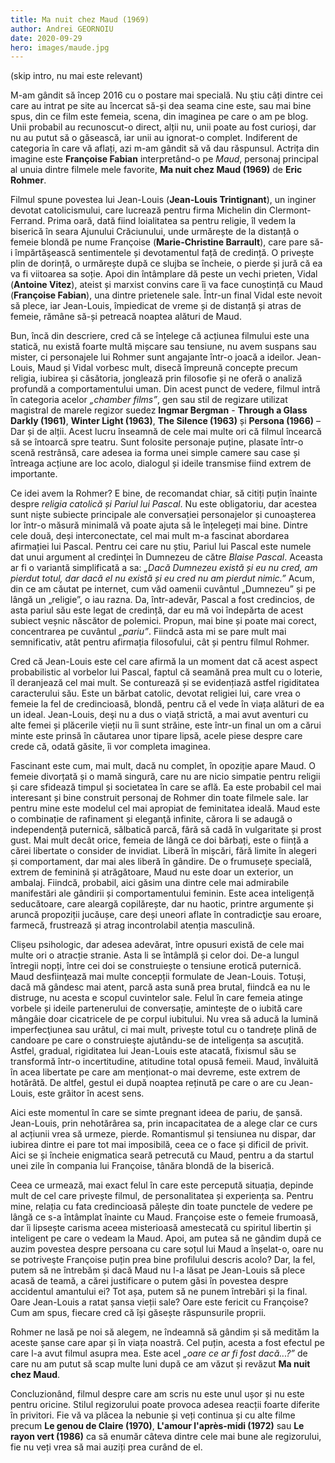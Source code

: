 ```yaml
---
title: Ma nuit chez Maud (1969)
author: Andrei GEORNOIU
date: 2020-09-29
hero: images/maude.jpg
---
```

<!--StartFragment-->

(skip intro, nu mai este relevant)

M-am gândit să încep 2016 cu o postare mai specială. Nu ştiu câți dintre cei care au intrat pe site au încercat să-și dea seama cine este, sau mai bine spus, din ce film este femeia, scena, din imaginea pe care o am pe blog. Unii probabil au recunoscut-o direct, alții nu, unii poate au fost curioși, dar nu au putut să o găsească, iar unii au ignorat-o complet. Indiferent de categoria în care vă aflați, azi m-am gândit să vă dau răspunsul. Actrița din imagine este **Françoise Fabian** interpretând-o pe *Maud*, personaj principal al unuia dintre filmele mele favorite, **Ma nuit chez Maud (1969)** de **Eric Rohmer**.

Filmul spune povestea lui Jean-Louis (**Jean-Louis Trintignant**), un inginer devotat catolicismului, care lucrează pentru firma Michelin din Clermont-Ferrand. Prima oară, dată fiind loialitatea sa pentru religie, îl vedem la biserică în seara Ajunului Crăciunului, unde urmărește de la distanță o femeie blondă pe nume Françoise (**Marie-Christine Barrault**), care pare să-i împărtăşească sentimentele și devotamentul față de credință. O privește plin de dorință, o urmărește după ce slujba se încheie, o pierde și jură că ea va fi viitoarea sa soție. Apoi din întâmplare dă peste un vechi prieten, Vidal (**Antoine Vitez**), ateist și marxist convins care îi va face cunoștință cu Maud (**Françoise Fabian**), una dintre prietenele sale. Într-un final Vidal este nevoit să plece, iar Jean-Louis, împiedicat de vreme și de distanță și atras de femeie, rămâne să-și petreacă noaptea alături de Maud.

Bun, încă din descriere, cred că se înțelege că acțiunea filmului este una statică, nu există foarte multă mișcare sau tensiune, nu avem suspans sau mister, ci personajele lui Rohmer sunt angajante într-o joacă a ideilor. Jean-Louis, Maud și Vidal vorbesc mult, disecă împreună concepte precum religia, iubirea și căsătoria, jonglează prin filosofie și ne oferă o analiză profundă a comportamentului uman. Din acest punct de vedere, filmul intră în categoria acelor *„chamber films”*, gen sau stil de regizare utilizat magistral de marele regizor suedez **Ingmar Bergman** - **Through a Glass Darkly (1961)**, **Winter Light (1963)**, **The Silence (1963)** și **Persona (1966)** – Dar și de alții. Acest lucru înseamnă de cele mai multe ori că filmul încearcă să se întoarcă spre teatru. Sunt folosite personaje puține, plasate într-o scenă restrânsă, care adesea ia forma unei simple camere sau case și întreaga acțiune are loc acolo, dialogul și ideile transmise fiind extrem de importante.

Ce idei avem la Rohmer? E bine, de recomandat chiar, să citiți puțin înainte despre *religia catolică și Pariul lui Pascal*. Nu este obligatoriu, dar acestea sunt niște subiecte principale ale conversației personajelor și cunoașterea lor într-o măsură minimală vă poate ajuta să le înțelegeți mai bine. Dintre cele două, deși interconectate, cel mai mult m-a fascinat abordarea afirmației lui Pascal. Pentru cei care nu știu, Pariul lui Pascal este numele dat unui argument al credinţei în Dumnezeu de către *Blaise Pascal*. Aceasta ar fi o variantă simplificată a sa: *„Dacă Dumnezeu există și eu nu cred, am pierdut totul, dar dacă el nu există și eu cred nu am pierdut nimic.”* Acum, din ce am căutat pe internet, cum văd oamenii cuvântul „Dumnezeu” și pe lângă un „religie”, o iau razna. Da, într-adevăr, Pascal a fost credincios, de asta pariul său este legat de credință, dar eu mă voi îndepărta de acest subiect veșnic născător de polemici. Propun, mai bine și poate mai corect, concentrarea pe cuvântul *„pariu”*. Fiindcă asta mi se pare mult mai semnificativ, atât pentru afirmația filosofului, cât și pentru filmul Rohmer.

Cred că Jean-Louis este cel care afirmă la un moment dat că acest aspect probabilistic al vorbelor lui Pascal, faptul că seamănă prea mult cu o loterie, îl deranjează cel mai mult. Se conturează și se evidențiază astfel rigiditatea caracterului său. Este un bărbat catolic, devotat religiei lui, care vrea o femeie la fel de credincioasă, blondă, pentru că el vede în viața alături de ea un ideal. Jean-Louis, deşi nu a dus o viață strictă, a mai avut aventuri cu alte femei și plăcerile vieții nu îi sunt străine, este într-un final un om a cărui minte este prinsă în căutarea unor tipare lipsă, acele piese despre care crede că, odată găsite, îi vor completa imaginea.

Fascinant este cum, mai mult, dacă nu complet, în opoziție apare Maud. O femeie divorțată și o mamă singură, care nu are nicio simpatie pentru religii și care sfidează timpul și societatea în care se află. Ea este probabil cel mai interesant și bine construit personaj de Rohmer din toate filmele sale. Iar pentru mine este modelul cel mai apropiat de feminitatea ideală. Maud este o combinație de rafinament și eleganţă infinite, cărora li se adaugă o independență puternică, sălbatică parcă, fără să cadă în vulgaritate și prost gust. Mai mult decât orice, femeia de lângă ce doi bărbați, este o ființă a cărei libertate o consider de invidiat. Liberă în mișcări, fără limite în alegeri și comportament, dar mai ales liberă în gândire. De o frumusețe specială, extrem de feminină și atrăgătoare, Maud nu este doar un exterior, un ambalaj. Fiindcă, probabil, aici găsim una dintre cele mai admirabile manifestări ale gândirii și comportamentului feminin. Este acea inteligență seducătoare, care aleargă copilărește, dar nu haotic, printre argumente și aruncă propoziții jucăușe, care deși uneori aflate în contradicţie sau eroare, farmecă, frustrează și atrag incontrolabil atenția masculină.

Clișeu psihologic, dar adesea adevărat, între opusuri există de cele mai multe ori o atracție stranie. Asta li se întâmplă și celor doi. De-a lungul întregii nopți, între cei doi se construiește o tensiune erotică puternică. Maud desfiinţează mai multe concepții formulate de Jean-Louis. Totuși, dacă mă gândesc mai atent, parcă asta sună prea brutal, fiindcă ea nu le distruge, nu acesta e scopul cuvintelor sale. Felul în care femeia atinge vorbele și ideile partenerului de conversație, amintește de o iubită care mângâie doar cicatricele de pe corpul iubitului. Nu vrea să aducă la lumină imperfecţiunea sau urâtul, ci mai mult, privește totul cu o tandrețe plină de candoare pe care o construieşte ajutându-se de inteligența sa ascuțită. Astfel, gradual, rigiditatea lui Jean-Louis este atacată, fixismul său se transformă într-o incertitudine, atitudine total opusă femeii. Maud, învăluită în acea libertate pe care am menționat-o mai devreme, este extrem de hotărâtă. De altfel, gestul ei după noaptea reținută pe care o are cu Jean-Louis, este grăitor în acest sens.

Aici este momentul în care se simte pregnant ideea de pariu, de șansă. Jean-Louis, prin nehotărârea sa, prin incapacitatea de a alege clar ce curs al acțiunii vrea să urmeze, pierde. Romantismul și tensiunea nu dispar, dar iubirea dintre ei pare tot mai imposibilă, ceea ce o face și dificil de privit. Aici se și încheie enigmatica seară petrecută cu Maud, pentru a da startul unei zile în compania lui Françoise, tânăra blondă de la biserică.

Ceea ce urmează, mai exact felul în care este percepută situația, depinde mult de cel care privește filmul, de personalitatea și experiența sa. Pentru mine, relația cu fata credincioasă pălește din toate punctele de vedere pe lângă ce s-a întâmplat înainte cu Maud. Françoise este o femeie frumoasă, dar îi lipsește carisma aceea misterioasă amestecată cu spiritul libertin și inteligent pe care o vedeam la Maud. Apoi, am putea să ne gândim după ce auzim povestea despre persoana cu care soțul lui Maud a înșelat-o, oare nu se potriveşte Françoise puțin prea bine profilului descris acolo? Dar, la fel, putem să ne întrebăm și dacă Maud nu l-a lăsat pe Jean-Louis să plece acasă de teamă, a cărei justificare o putem găsi în povestea despre accidentul amantului ei? Tot așa, putem să ne punem întrebări și la final. Oare Jean-Louis a ratat șansa vieții sale? Oare este fericit cu Françoise? Cum am spus, fiecare cred că își găsește răspunsurile proprii.

Rohmer ne lasă pe noi să alegem, ne îndeamnă să gândim și să medităm la aceste șanse care apar și în viața noastră. Cel puțin, acesta a fost efectul pe care l-a avut filmul asupra mea. Este acel *„oare ce ar fi fost dacă...?”* de care nu am putut să scap multe luni după ce am văzut și revăzut **Ma nuit chez Maud**.

Concluzionând, filmul despre care am scris nu este unul ușor și nu este pentru oricine. Stilul regizorului poate provoca adesea reacții foarte diferite în privitori. Fie vă va plăcea la nebunie și veți continua și cu alte filme precum **Le genou de Claire (1970)**, **L'amour l'après-midi (1972)** sau **Le rayon vert (1986)** ca să enumăr câteva dintre cele mai bune ale regizorului, fie nu veți vrea să mai auziți prea curând de el.

<!--EndFragment-->